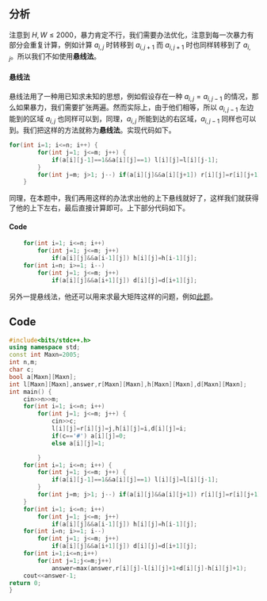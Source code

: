 ## 分析
注意到 $H,W \leq 2000$，暴力肯定不行，我们需要办法优化，注意到每一次暴力有部分会重复计算，例如计算 $a_{i,j}$ 时转移到 $a_{i,j+1}$ 而 $a_{i,j+1}$ 时也同样转移到了 $a_{i,j}$。所以我们不如使用**悬线法**。
#### 悬线法
悬线法用了一种用已知求未知的思想，例如假设存在一种 $a_{i,j}=a_{i,j-1}$ 的情况，那么如果暴力，我们需要扩张两遍。然而实际上，由于他们相等，所以 $a_{i,j-1}$ 左边能到的区域 $a_{i,j}$ 也同样可以到，同理，$a_{i,j}$ 所能到达的右区域，$a_{i,j-1}$ 同样也可以到。我们把这样的方法就称为**悬线法**。实现代码如下。
```cpp
for(int i=1; i<=n; i++) {
		for(int j=1; j<=m; j++) {
			if(a[i][j-1]==1&&a[i][j]==1) l[i][j]=l[i][j-1];
		}
		for(int j=m; j>1; j--) if(a[i][j]&&a[i][j+1]) r[i][j]=r[i][j+1];
	}
```
同理，在本题中，我们再用这样的办法求出他的上下悬线就好了，这样我们就获得了他的上下左右，最后直接计算即可。上下部分代码如下。
#### Code
```cpp
	for(int i=1; i<=n; i++)
		for(int j=1; j<=m; j++)
			if(a[i][j]&&a[i-1][j]) h[i][j]=h[i-1][j];
	for(int i=n; i>=1; i--)
		for(int j=1; j<=m; j++)
			if(a[i][j]&&a[i+1][j]) d[i][j]=d[i+1][j];
```
另外一提悬线法，他还可以用来求最大矩阵这样的问题，例如[此题](https://www.luogu.com.cn/problem/P4147)。

## Code
```cpp
#include<bits/stdc++.h>
using namespace std;
const int Maxn=2005;
int n,m;
char c;
bool a[Maxn][Maxn];
int l[Maxn][Maxn],answer,r[Maxn][Maxn],h[Maxn][Maxn],d[Maxn][Maxn];
int main() {
	cin>>n>>m;
	for(int i=1; i<=n; i++)
		for(int j=1; j<=m; j++) {
			cin>>c;
			l[i][j]=r[i][j]=j,h[i][j]=i,d[i][j]=i;
			if(c=='#') a[i][j]=0;
			else a[i][j]=1;

		}
	for(int i=1; i<=n; i++) {
		for(int j=1; j<=m; j++) {
			if(a[i][j-1]==1&&a[i][j]==1) l[i][j]=l[i][j-1];
		}
		for(int j=m; j>1; j--) if(a[i][j]&&a[i][j+1]) r[i][j]=r[i][j+1];
	}
	for(int i=1; i<=n; i++)
		for(int j=1; j<=m; j++)
			if(a[i][j]&&a[i-1][j]) h[i][j]=h[i-1][j];
	for(int i=n; i>=1; i--)
		for(int j=1; j<=m; j++)
			if(a[i][j]&&a[i+1][j]) d[i][j]=d[i+1][j];
	for(int i=1;i<=n;i++)
		for(int j=1;j<=m;j++)
			answer=max(answer,r[i][j]-l[i][j]+1+d[i][j]-h[i][j]+1);
	cout<<answer-1;
return 0;
}
```
